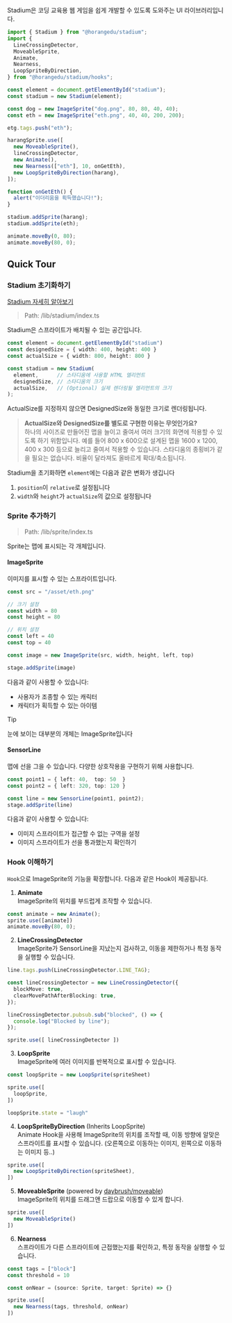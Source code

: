 Stadium은 코딩 교육용 웹 게임을 쉽게 개발할 수 있도록 도와주는 UI 라이브러리입니다.

```typescript
import { Stadium } from "@horangedu/stadium";
import {
  LineCrossingDetector,
  MoveableSprite,
  Animate,
  Nearness,
  LoopSpriteByDirection,
} from "@horangedu/stadium/hooks";

const element = document.getElementById("stadium");
const stadium = new Stadium(element);

const dog = new ImageSprite("dog.png", 80, 80, 40, 40);
const eth = new ImageSprite("eth.png", 40, 40, 200, 200);

etg.tags.push("eth");

harangSprite.use([
  new MoveableSprite(),
  lineCrossingDetector,
  new Animate(),
  new Nearness(["eth"], 10, onGetEth),
  new LoopSpriteByDirection(harang),
]);

function onGetEth() {
  alert("이더리움을 획득했습니다!");
}

stadium.addSprite(harang);
stadium.addSprite(eth);

animate.moveBy(0, 80);
animate.moveBy(80, 0);
```

## Quick Tour

### Stadium 초기화하기
[Stadium 자세히 알아보기](./docs/stadium.md)

> Path: /lib/stadium/index.ts

Stadium은 스프라이트가 배치될 수 있는 공간입니다.

```typescript
const element = document.getElementById("stadium")
const designedSize = { width: 400, height: 400 }
const actualSize = { width: 800, height: 800 }

const stadium = new Stadium(
  element,      // 스타디움에 사용할 HTML 엘리먼트
  designedSize, // 스타디움의 크기
  actualSize,   // (Optional) 실제 렌더링될 엘리먼트의 크기
);
```

ActualSize를 지정하지 않으면 DesignedSize와 동일한 크기로 렌더링됩니다.

> **ActualSize와 DesignedSize를 별도로 구현한 이유는 무엇인가요?**   
> 하나의 사이즈로 만들어진 맵을 늘이고 줄여서 여러 크기의 화면에 적용할 수 있도록 하기 위함입니다. 예를 들어 800 x 600으로 설계된 맵을 1600 x 1200, 400 x 300 등으로 늘리고 줄여서 적용할 수 있습니다. 스타디움의 종횡비가 같을 필요는 없습니다. 비율이 달라져도 올바르게 확대/축소됩니다.

Stadium을 초기화하면 `element`에는 다음과 같은 변화가 생깁니다

1. `position`이 `relative`로 설정됩니다
2. `width`와 `height`가 `actualSize`의 값으로 설정됩니다

### Sprite 추가하기

> Path: /lib/sprite/index.ts

Sprite는 맵에 표시되는 각 개체입니다.

#### ImageSprite
이미지를 표시할 수 있는 스프라이트입니다.

```typescript
const src = "/asset/eth.png"

// 크기 설정
const width = 80
const height = 80

// 위치 설정
const left = 40
const top = 40

const image = new ImageSprite(src, width, height, left, top)

stage.addSprite(image)
```

다음과 같이 사용할 수 있습니다:

- 사용자가 조종할 수 있는 캐릭터
- 캐릭터가 획득할 수 있는 아이템

> [!TIP]   
> 눈에 보이는 대부분의 개체는 ImageSprite입니다

#### SensorLine

맵에 선을 그을 수 있습니다. 다양한 상호작용을 구현하기 위해 사용합니다. 

```typescript
const point1 = { left: 40,  top: 50  }
const point2 = { left: 320, top: 120 }

const line = new SensorLine(point1, point2);
stage.addSprite(line)
```

다음과 같이 사용할 수 있습니다:

- 이미지 스프라이트가 접근할 수 없는 구역을 설정
- 이미지 스프라이트가 선을 통과했는지 확인하기

### Hook 이해하기

`Hook`으로 ImageSprite의 기능을 확장합니다. 다음과 같은 Hook이 제공됩니다.

1. **Animate**   
ImageSprite의 위치를 부드럽게 조작할 수 있습니다.
```typescript
const animate = new Animate();
sprite.use([animate])
animate.moveBy(80, 0);
```
2. **LineCrossingDetector**   
ImageSprite가 SensorLine을 지났는지 검사하고, 이동을 제한하거나 특정 동작을 실행할 수 있습니다.
```typescript
line.tags.push(LineCrossingDetector.LINE_TAG);

const lineCrossingDetector = new LineCrossingDetector({
  blockMove: true,
  clearMovePathAfterBlocking: true,
});

lineCrossingDetector.pubsub.sub("blocked", () => {
  console.log("Blocked by line");
});

sprite.use([ lineCrossingDetector ])
```
3. **LoopSprite**   
ImageSprite에 여러 이미지를 반복적으로 표시할 수 있습니다.
```typescript
const loopSprite = new LoopSprite(spriteSheet)

sprite.use([
  loopSprite,
])

loopSprite.state = "laugh"
```
4. **LoopSpriteByDirection** (Inherits LoopSprite)   
Animate Hook을 사용해 ImageSprite의 위치를 조작할 때, 이동 방향에 알맞은 스프라이트를 표시할 수 있습니다. (오른쪽으로 이동하는 이미지, 왼쪽으로 이동하는 이미지 등..)
```typescript
sprite.use([
  new LoopSpriteByDirection(spriteSheet),
])
```
5. **MoveableSprite** (powered by [daybrush/moveable](https://github.com/daybrush/moveable))   
ImageSprite의 위치를 드래그앤 드랍으로 이동할 수 있게 합니다.
```typescript
sprite.use([
  new MoveableSprite()
])
```
6. **Nearness**   
스프라이트가 다른 스프라이트에 근접했는지를 확인하고, 특정 동작을 실행할 수 있습니다.
```typescript
const tags = ["block"]
const threshold = 10

const onNear = (source: Sprite, target: Sprite) => {}

sprite.use([
  new Nearness(tags, threshold, onNear)
])
```